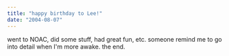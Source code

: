 ```yaml
---
title: "happy birthday to Lee!"
date: "2004-08-07"
---
```


went to NOAC, did some stuff, had great fun, etc. someone remind me to go into detail when I'm more awake. the end.
